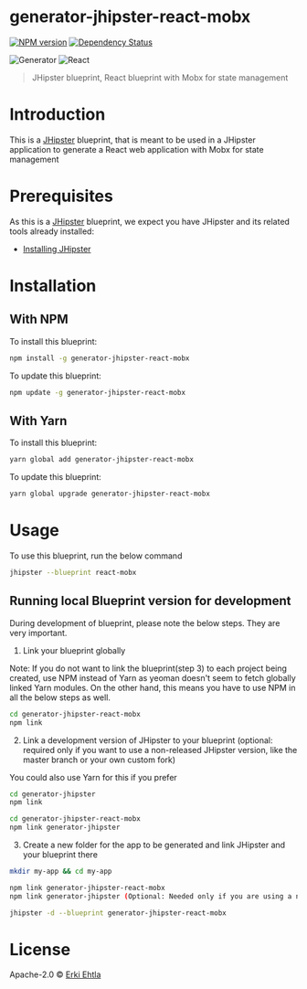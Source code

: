 # generator-jhipster-react-mobx

[![NPM version][npm-image]][npm-url] [![Dependency Status][daviddm-image]][daviddm-url]

![Generator](https://github.com/erkieh/generator-jhipster-react-mobx/workflows/Generator/badge.svg) ![React](https://github.com/erkieh/generator-jhipster-react-mobx/workflows/React/badge.svg)

> JHipster blueprint, React blueprint with Mobx for state management

# Introduction

This is a [JHipster](https://www.jhipster.tech/) blueprint, that is meant to be used in a JHipster application to generate a React web application with Mobx for state management

# Prerequisites

As this is a [JHipster](https://www.jhipster.tech/) blueprint, we expect you have JHipster and its related tools already installed:

- [Installing JHipster](https://www.jhipster.tech/installation/)

# Installation

## With NPM

To install this blueprint:

```bash
npm install -g generator-jhipster-react-mobx
```

To update this blueprint:

```bash
npm update -g generator-jhipster-react-mobx
```

## With Yarn

To install this blueprint:

```bash
yarn global add generator-jhipster-react-mobx
```

To update this blueprint:

```bash
yarn global upgrade generator-jhipster-react-mobx
```

# Usage

To use this blueprint, run the below command

```bash
jhipster --blueprint react-mobx
```

## Running local Blueprint version for development

During development of blueprint, please note the below steps. They are very important.

1. Link your blueprint globally

Note: If you do not want to link the blueprint(step 3) to each project being created, use NPM instead of Yarn as yeoman doesn't seem to fetch globally linked Yarn modules. On the other hand, this means you have to use NPM in all the below steps as well.

```bash
cd generator-jhipster-react-mobx
npm link
```

2. Link a development version of JHipster to your blueprint (optional: required only if you want to use a non-released JHipster version, like the master branch or your own custom fork)

You could also use Yarn for this if you prefer

```bash
cd generator-jhipster
npm link

cd generator-jhipster-react-mobx
npm link generator-jhipster
```

3. Create a new folder for the app to be generated and link JHipster and your blueprint there

```bash
mkdir my-app && cd my-app

npm link generator-jhipster-react-mobx
npm link generator-jhipster (Optional: Needed only if you are using a non-released JHipster version)

jhipster -d --blueprint generator-jhipster-react-mobx

```

# License

Apache-2.0 © [Erki Ehtla](https://github.com/erkieh)

[npm-image]: https://img.shields.io/npm/v/generator-jhipster-react-mobx.svg
[npm-url]: https://npmjs.org/package/generator-jhipster-react-mobx
[daviddm-image]: https://david-dm.org/erkieh/generator-jhipster-react-mobx.svg?theme=shields.io
[daviddm-url]: https://david-dm.org/erkieh/generator-jhipster-react-mobx
